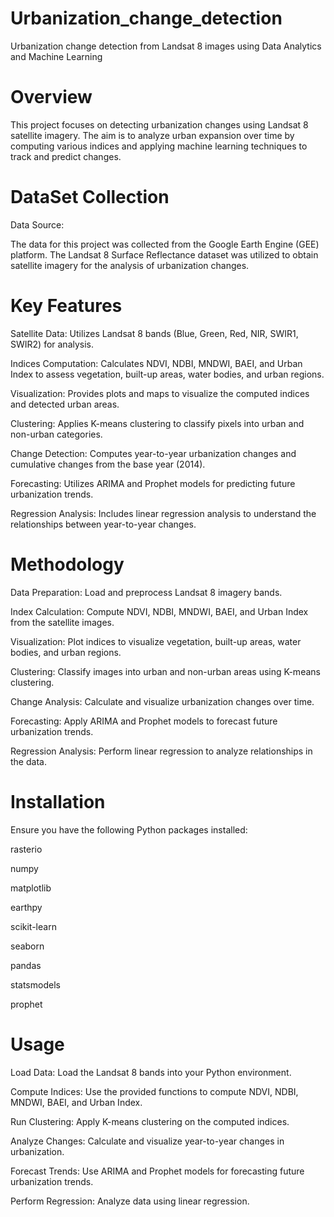 # Urbanization_change_detection
Urbanization change detection from Landsat 8 images using Data Analytics and Machine Learning

# Overview
This project focuses on detecting urbanization changes using Landsat 8 satellite imagery. The aim is to analyze urban expansion over time by computing various indices and applying machine learning techniques to track and predict changes.

# DataSet Collection
Data Source:

The data for this project was collected from the Google Earth Engine (GEE) platform. The Landsat 8 Surface Reflectance dataset was utilized to obtain satellite imagery for the analysis of urbanization changes.


# Key Features
Satellite Data: Utilizes Landsat 8 bands (Blue, Green, Red, NIR, SWIR1, SWIR2) for analysis.

Indices Computation: Calculates NDVI, NDBI, MNDWI, BAEI, and Urban Index to assess vegetation, built-up areas, water bodies, and urban regions.

Visualization: Provides plots and maps to visualize the computed indices and detected urban areas.

Clustering: Applies K-means clustering to classify pixels into urban and non-urban categories.

Change Detection: Computes year-to-year urbanization changes and cumulative changes from the base year (2014).

Forecasting: Utilizes ARIMA and Prophet models for predicting future urbanization trends.

Regression Analysis: Includes linear regression analysis to understand the relationships between year-to-year changes.

# Methodology
Data Preparation: Load and preprocess Landsat 8 imagery bands.

Index Calculation: Compute NDVI, NDBI, MNDWI, BAEI, and Urban Index from the satellite images.

Visualization: Plot indices to visualize vegetation, built-up areas, water bodies, and urban regions.

Clustering: Classify images into urban and non-urban areas using K-means clustering.

Change Analysis: Calculate and visualize urbanization changes over time.

Forecasting: Apply ARIMA and Prophet models to forecast future urbanization trends.

Regression Analysis: Perform linear regression to analyze relationships in the data.

# Installation
Ensure you have the following Python packages installed:

rasterio

numpy

matplotlib

earthpy

scikit-learn

seaborn

pandas

statsmodels

prophet

# Usage
Load Data: Load the Landsat 8 bands into your Python environment.

Compute Indices: Use the provided functions to compute NDVI, NDBI, MNDWI, BAEI, and Urban Index.

Run Clustering: Apply K-means clustering on the computed indices.

Analyze Changes: Calculate and visualize year-to-year changes in urbanization.

Forecast Trends: Use ARIMA and Prophet models for forecasting future urbanization trends.

Perform Regression: Analyze data using linear regression.
